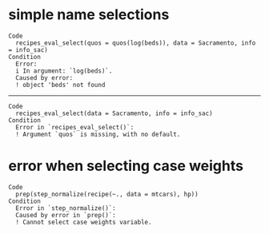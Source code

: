 # simple name selections

    Code
      recipes_eval_select(quos = quos(log(beds)), data = Sacramento, info = info_sac)
    Condition
      Error:
      i In argument: `log(beds)`.
      Caused by error:
      ! object 'beds' not found

---

    Code
      recipes_eval_select(data = Sacramento, info = info_sac)
    Condition
      Error in `recipes_eval_select()`:
      ! Argument `quos` is missing, with no default.

# error when selecting case weights

    Code
      prep(step_normalize(recipe(~., data = mtcars), hp))
    Condition
      Error in `step_normalize()`:
      Caused by error in `prep()`:
      ! Cannot select case weights variable.

